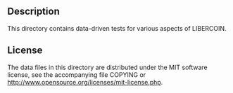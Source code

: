 Description
------------

This directory contains data-driven tests for various aspects of LIBERCOIN.

License
--------

The data files in this directory are distributed under the MIT software
license, see the accompanying file COPYING or
http://www.opensource.org/licenses/mit-license.php.

